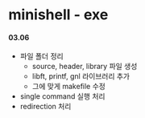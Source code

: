 # minishell - exe

#### 03.06
+ 파일 폴더 정리
    + source, header, library 파일 생성
    + libft, printf, gnl 라이브러리 추가
    + 그에 맞게 makefile 수정
+ single command 실행 처리
+ redirection 처리
